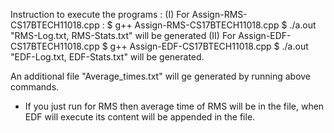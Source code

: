Instruction to execute the programs :
(I) For Assign-RMS-CS17BTECH11018.cpp :
	$ g++ Assign-RMS-CS17BTECH11018.cpp 
	$ ./a.out 
	"RMS-Log.txt, RMS-Stats.txt" will be generated
(II) For Assign-EDF-CS17BTECH11018.cpp 
	$ g++ Assign-EDF-CS17BTECH11018.cpp 
	$ ./a.out
	"EDF-Log.txt, EDF-Stats.txt" will be generated.

An additional file "Average_times.txt" will ge generated by running above commands.
* If you just run for RMS then average time of RMS will be in the file, when EDF will execute its content will be appended in the file.

